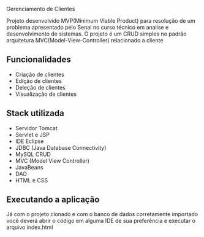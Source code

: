 
Gerenciamento de Clientes

Projeto desenvolvido MVP(Minimum Viable Product) para resolução de um problema apresentado pelo Senai no curso técnico em analise e desenvolvimento de sistemas. O projeto é um CRUD simples no padrão arquitetura MVC(Model-View-Controller) relacionado a cliente


## Funcionalidades

- Criação de clientes
- Edição de clientes
- Deleção de clientes
- Visualização de clientes


## Stack utilizada

- Servidor Tomcat
- Servlet e JSP
- IDE Eclipse
- JDBC (Java Database Connectivity)
- MySQL CRUD
- MVC (Model View Controller)
- JavaBeans
- DAO
- HTML e CSS

## Executando a aplicação
Já com o projeto clonado e com o banco de dados corretamente importado você deverá abrir o código em alguma IDE de sua preferência e executar o arquivo index.html
